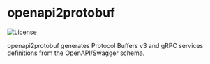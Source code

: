 # openapi2protobuf

[![License](https://img.shields.io/github/license/go-language-server/openapi2protobuf?color=blue&logo=spdx&logoColor=%235A96C8&style=for-the-badge)](https://spdx.org/licenses/BSD-3-Clause.html)

openapi2protobuf generates Protocol Buffers v3 and gRPC services definitions from the OpenAPI/Swagger schema.
